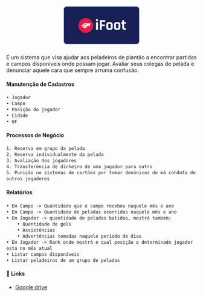 
<h1 align="center">
    <img alt="iFoot" src="https://github.com/Mario-hs/iFoot/blob/main/Documents/img/logo.png">
</h1>

É um sistema que visa ajudar aos peladeiros de plantão a encontrar partidas e campos disponíveis onde possam jogar. Avaliar seus colegas de pelada e denunciar aquele cara que sempre arruma confusão.

#### Manutenção de Cadastros
```
• Jogador
• Campo
• Posição do jogador
• Cidade
• UF
```

#### Processos de Negócio
```
1. Reserva em grupo da pelada
2. Reserva individualmente da pelada
3. Avaliação dos jogadores
4. Transferência de dinheiro de uma jogador para outro
5. Punição no sistemas de cartões por tomar denúnicas de má conduta de outros jogadores
```

#### Relatórios
```
• Em Campo -> Quantidade que o campo recebeu naquele mês e ano 
• Em Campo -> Quantidade de peladas ocorridas naquele mês e ano
• Em Jogador -> quantidade de peladas batidas, mostrá também:
    • Quantidade de gols
    • Assistências 
    • Advertências tomadas naquele periodo de dias
• Em Jogador -> Rank onde mostrá e qual posição o determinado jogador está no mês atual
• Listar campos disponíveis
• Listar peladeiros de um grupo de peladas
```
#### :link: Links <a name="-links"></a>
- [Google drive](https://docs.google.com/document/d/1Zp3wqDyCAjAS_Q1leXmR_2X-H4f-EaZGSwrlZLrSQ1E/edit)
